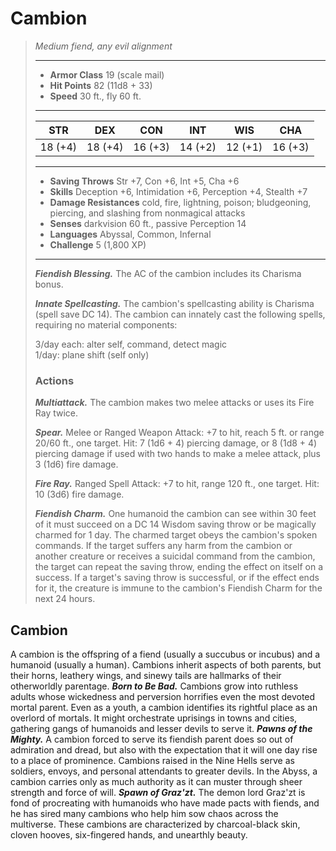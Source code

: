 # Cambion
>*Medium fiend, any evil alignment*
>___
>- **Armor Class** 19 (scale mail)
>- **Hit Points** 82 (11d8 + 33)
>- **Speed** 30 ft., fly 60 ft.
>___
>|STR|DEX|CON|INT|WIS|CHA|
>|:---:|:---:|:---:|:---:|:---:|:---:|
>|18 (+4)|18 (+4)|16 (+3)|14 (+2)|12 (+1)|16 (+3)|
>___
>- **Saving Throws** Str +7, Con +6, Int +5, Cha +6
>- **Skills** Deception +6, Intimidation +6, Perception +4, Stealth +7
>- **Damage Resistances** cold, fire, lightning, poison; bludgeoning, piercing, and slashing from nonmagical attacks
>- **Senses** darkvision 60 ft., passive Perception 14
>- **Languages** Abyssal, Common, Infernal
>- **Challenge** 5 (1,800 XP)
>___
>***Fiendish Blessing.*** The AC of the cambion includes its Charisma bonus.  
>
>***Innate Spellcasting.*** The cambion's spellcasting ability is Charisma (spell save DC 14). The cambion can innately cast the following spells, requiring no material components:  
>
>3/day each: alter self, command, detect magic  
>1/day: plane shift (self only)  
>
>### Actions
>***Multiattack.*** The cambion makes two melee attacks or uses its Fire Ray twice.  
>
>***Spear.*** Melee  or Ranged Weapon Attack: +7 to hit, reach 5 ft. or range 20/60 ft., one target. Hit: 7 (1d6 + 4) piercing damage, or 8 (1d8 + 4) piercing damage if used with two hands to make a melee attack, plus 3 (1d6) fire damage.  
>
>***Fire Ray.*** Ranged Spell Attack: +7 to hit, range 120 ft., one target. Hit: 10 (3d6) fire damage.  
>
>***Fiendish Charm.*** One humanoid the cambion can see within 30 feet of it must succeed on a DC 14 Wisdom saving throw or be magically charmed for 1 day. The charmed target obeys the cambion's spoken commands. If the target suffers any harm from the cambion or another creature or receives a suicidal command from the cambion, the target can repeat the saving throw, ending the effect on itself on a success. If a target's saving throw is successful, or if the effect ends for it, the creature is immune to the cambion's Fiendish Charm for the next 24 hours.
## Cambion
A cambion is the offspring of a fiend (usually a succubus or incubus) and a humanoid (usually a human). Cambions inherit aspects of both parents, but their horns, leathery wings, and sinewy tails are hallmarks of their otherworldly parentage.
***Born to Be Bad.*** Cambions grow into ruthless adults whose wickedness and perversion horrifies even the most devoted mortal parent. Even as a youth, a cambion identifies its rightful place as an overlord of mortals. It might orchestrate uprisings in towns and cities, gathering gangs of humanoids and lesser devils to serve it.
***Pawns of the Mighty.*** A cambion forced to serve its fiendish parent does so out of admiration and dread, but also with the expectation that it will one day rise to a place of prominence. Cambions raised in the Nine Hells serve as soldiers, envoys, and personal attendants to greater devils. In the Abyss, a cambion carries only as much authority as it can muster through sheer strength and force of will.
***Spawn of Graz'zt.*** The demon lord Graz'zt is fond of procreating with humanoids who have made pacts with fiends, and he has sired many cambions who help him sow chaos across the multiverse. These cambions are characterized by charcoal-black skin, cloven hooves, six-fingered hands, and unearthly beauty.